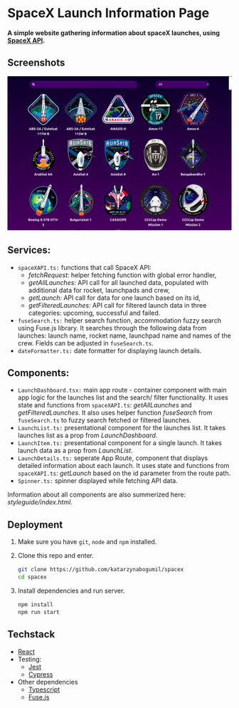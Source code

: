 # SpaceX Launch Information Page

**A simple website gathering information about spaceX launches, using [SpaceX API](https://github.com/r-spacex/SpaceX-API).**


## Screenshots
<p align="center">
  <img src="Images/image.png" />
</p>


## Services:
* `spaceXAPI.ts:` functions that call SpaceX API:
  * *fetchRequest:* helper fetching function with global error handler,
  * *getAllLaunches:* API call for all launched data, populated with additional data for rocket, launchpads and crew,
  * *getLaunch:* API call for data for one launch based on its id,
  * *getFilteredLaunches:* API call for filtered launch data in three categories: upcoming, successful and failed.
* `fuseSearch.ts:` helper search function, accommodation fuzzy search using Fuse.js library. It searches through the following data from launches: launch name, rocket name, launchpad name and names of the crew. Fields can be adjusted in `fuseSearch.ts`.
* `dateFormatter.ts:` date formatter for displaying launch details.


## Components:
* `LaunchDashboard.tsx:` main app route - container component with main app logic for the launches list and the search/ filter functionality. It uses state and functions from `spaceXAPI.ts`: *getAllLaunches* and *getFilteredLaunches*. It also uses helper function *fuseSearch* from `fuseSearch.ts` to fuzzy search fetched or filtered launches.
* `LaunchList.ts:` presentational component for the launches list. It takes launches list as a prop from *LaunchDashboard*.
* `LaunchItem.ts:` presentational component for a single launch. It takes launch data as a prop from *LaunchList*.
* `LaunchDetails.ts:` seperate App Route, component that displays detailed information about each launch. It uses state and functions from `spaceXAPI.ts`: *getLaunch* based on the id parameter from the route path.
* `Spinner.ts:` spinner displayed while fetching API data.

Information about all components are also summerized here:
*styleguide/index.html*.


## Deployment
1. Make sure you have `git`, `node` and `npm` installed. 

2. Clone this repo and enter.

    ```bash
    git clone https://github.com/katarzynabogumil/spacex
    cd spacex
    ```

3. Install dependencies and run server.

   ```bash
   npm install
   npm run start
   ```


## Techstack
* [React](https://react.dev/)
* Testing:
  * [Jest](https://jestjs.io/)
  * [Cypress](https://www.cypress.io/)
* Other dependencies
  * [Typescript](https://www.typescriptlang.org/)
  * [Fuse.js](https://www.fusejs.io/)